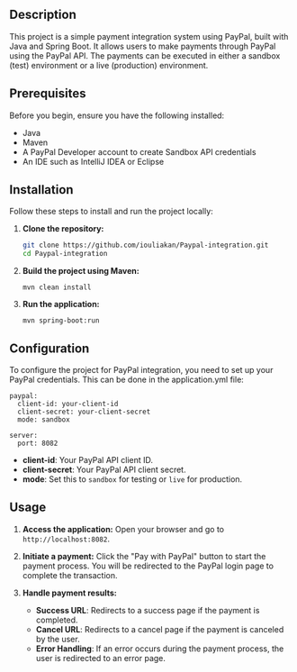 ## Description
This project is a simple payment integration system using PayPal, built with Java and Spring Boot. It allows users to make payments through PayPal using the PayPal API. The payments can be executed in either a sandbox (test) environment or a live (production) environment.

## Prerequisites
Before you begin, ensure you have the following installed:
- Java
- Maven
- A PayPal Developer account to create Sandbox API credentials
- An IDE such as IntelliJ IDEA or Eclipse

## Installation
Follow these steps to install and run the project locally:
1. **Clone the repository:**
     ```bash
   git clone https://github.com/iouliakan/Paypal-integration.git
   cd Paypal-integration
     ```
2. **Build the project using Maven:**
   ```
   mvn clean install
   ```
3. **Run the application:**
   ```
   mvn spring-boot:run
   ```
## Configuration
To configure the project for PayPal integration, you need to set up your PayPal credentials. This can be done in the application.yml file:
```
paypal:
  client-id: your-client-id
  client-secret: your-client-secret
  mode: sandbox

server:
  port: 8082
```
- **client-id**: Your PayPal API client ID.
- **client-secret**: Your PayPal API client secret.
- **mode**: Set this to `sandbox` for testing or `live` for production.

## Usage

1. **Access the application:** Open your browser and go to `http://localhost:8082`.

2. **Initiate a payment:** Click the "Pay with PayPal" button to start the payment process. You will be redirected to the PayPal login page to complete the transaction.

3. **Handle payment results:**
   - **Success URL**: Redirects to a success page if the payment is completed.
   - **Cancel URL**: Redirects to a cancel page if the payment is canceled by the user.
   - **Error Handling**: If an error occurs during the payment process, the user is redirected to an error page.

